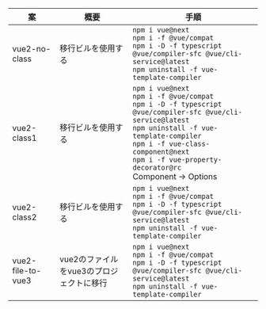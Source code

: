 |  案  |  概要  |  手順  |
| ---- | ---- | ---- |
|  vue2-no-class  |  移行ビルを使用する  | ` npm i vue@next ` <br> ` npm i -f @vue/compat ` <br> ` npm i -D -f typescript @vue/compiler-sfc @vue/cli-service@latest ` <br> ` npm uninstall -f vue-template-compiler `  |
|  vue2-class1  |  移行ビルを使用する   | ` npm i vue@next ` <br> ` npm i -f @vue/compat ` <br> ` npm i -D -f typescript @vue/compiler-sfc @vue/cli-service@latest ` <br> ` npm uninstall -f vue-template-compiler ` <br> ` npm i -f vue-class-component@next ` <br> ` npm i -f vue-property-decorator@rc ` <br> Component → Options  |
|  vue2-class2 |  移行ビルを使用する   | ` npm i vue@next ` <br> ` npm i -f @vue/compat ` <br> ` npm i -D -f typescript @vue/compiler-sfc @vue/cli-service@latest ` <br> ` npm uninstall -f vue-template-compiler `  |
|  vue2-file-to-vue3  |  vue2のファイルをvue3のプロジェクトに移行  | ` npm i vue@next ` <br> ` npm i -f @vue/compat ` <br> ` npm i -D -f typescript @vue/compiler-sfc @vue/cli-service@latest ` <br> ` npm uninstall -f vue-template-compiler `  |
